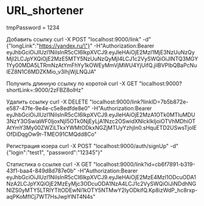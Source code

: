 # URL_shortener

tmpPassword = 1234

Добавить ссылку
curl -X POST "localhost:9000/link" -d"{\"longLink\":\"https://yandex.ru/\"}" -H"Authorization:Bearer eyJhbGciOiJIUzI1NiIsInR5cCI6IkpXVCJ9.eyJleHAiOjE2MzI1MjE3NzUuNzQyMjI2LCJpYXQiOjE2MzE5MTY5NzUuNzQyMjI4LCJ1c2VySWQiOiJlNTQ3MGY1Yy00MDA5LTRmNzAtYmFhYy1kOWEyMmVjMWU4YjUifQ.jilBVPlbQBaPcNulEZ8N1C6MDZKMio_v3lhjWjLNQJA"

Получить длинную ссылку по коротой
curl -X GET "localhost:9000?shortLink=:9000/2zFBZ8olHz"

Удалить ссылку
curl -X DELETE "localhost:9000/link?linkID=7b5b872e-e587-47fe-9e4e-c5e8edfde8e0" -H"Authorization:Bearer eyJhbGciOiJIUzI1NiIsInR5cCI6IkpXVCJ9.eyJleHAiOjE2MzA1OTk0MTIuMDU3NzY3OSwiaWF0IjoxNjI5OTk0NjEyLjA1Nzc2OSwidXNlcklkIjoiOTVhMDhiOTAtYmY3My00ZWZiLTkxYWMtODkxNGZjMTUyYzhjIn0.sHquETD2USwsTjoIEOfDiDqgOw9r-TMEO91CMQdd8Co"

Регистрация юзера
curl -X POST "localhost:9000/auth/signUp" -d"{\"login\":\"test1\", \"password\":\"12345\"}"

Статистика о ссылке
curl -X GET "localhost:9000/link?id=cb6f7891-b319-43f1-baa4-849d8d787e0b" -H"Authorization:Bearer eyJhbGciOiJIUzI1NiIsInR5cCI6IkpXVCJ9.eyJleHAiOjE2MzE4MzI1ODcuODA1NzA2LCJpYXQiOjE2MzEyMjc3ODcuODA1NzA4LCJ1c2VySWQiOiJiNDdhNGNlZS0yMTY5LTRlYTItODEwNi1kOTY5NTMwY2IyODkifQ.Kp8izWdP_hc8rxp-aqPKoMflCj7WT7HsJwpYlNT4N4s"
